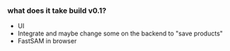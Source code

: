 ### what does it take build v0.1?

- UI
- Integrate and maybe change some on the backend to "save products"
- FastSAM in browser
